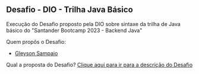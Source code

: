 ## Desafio - DIO - Trilha Java Básico

Execução do Desafio proposto pela DIO sobre sintaxe da trilha de Java básico do "Santander Bootcamp 2023 - Backend Java"

Quem propôs o Desafio:
- [Gleyson Sampaio](https://github.com/glysns)

Qual a proposta do Desafio?
[Clique aqui para ir para a descrição do Desafio](https://github.com/digitalinnovationone/trilha-java-basico/tree/main/desafios/sintaxe)
